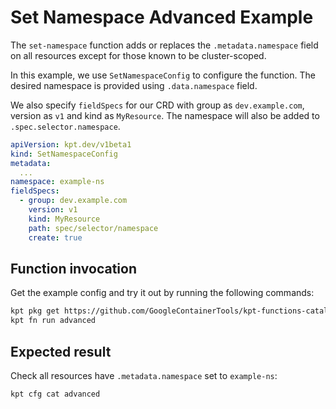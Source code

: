 # Set Namespace Advanced Example

The `set-namespace` function adds or replaces the `.metadata.namespace` field on
all resources except for those known to be cluster-scoped.

In this example, we use `SetNamespaceConfig` to configure the function. The
desired namespace is provided using `.data.namespace` field.

We also specify `fieldSpecs` for our CRD with group as `dev.example.com`,
version as `v1` and kind as `MyResource`. The namespace will also be added to
`.spec.selector.namespace`.

```yaml
apiVersion: kpt.dev/v1beta1
kind: SetNamespaceConfig
metadata:
  ...
namespace: example-ns
fieldSpecs:
  - group: dev.example.com
    version: v1
    kind: MyResource
    path: spec/selector/namespace
    create: true
```

## Function invocation

Get the example config and try it out by running the following commands:

```sh
kpt pkg get https://github.com/GoogleContainerTools/kpt-functions-catalog.git/examples/mutators/set-namespace/advanced .
kpt fn run advanced
```

## Expected result

Check all resources have `.metadata.namespace` set to `example-ns`:

```sh
kpt cfg cat advanced
```

